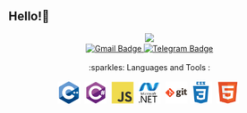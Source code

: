 <h2>Hello!🌸</h2>
<div id="header" align="center">
  <img src="https://media.tenor.com/4hyNBpoMx9EAAAAi/cat-kitty.gif" width="450"/>
</div>
<div id="badges" align="center">
  <a href="mailto:zhuchkevich.eka@gmail.com">
    <img src="https://img.shields.io/badge/Gmail-pink?style=for-the-badge&logo=gmail&logoColor=white" alt="Gmail Badge"/>
  </a>
  <a href="https://web.telegram.org/k/#@smaofk">
    <img src="https://img.shields.io/badge/Telegram-lightblue?style=for-the-badge&logo=telegram&logoColor=white" alt="Telegram Badge"/>
  </a>
</div>
<div align="center" >
  <img  src="https://komarev.com/ghpvc/?username=plesend&style=soft-square&color=blue" alt=""/>
</div>

<div align="center">
 :sparkles: Languages and Tools :
</div>
<br>
 <div align="center">
  <img src="https://github.com/devicons/devicon/blob/master/icons/cplusplus/cplusplus-original.svg" title="CPP" alt="cpp" width="40" height="40"/>&nbsp;
  <img src="https://github.com/devicons/devicon/blob/master/icons/csharp/csharp-original.svg" title = "CSharp" alt = "cs" width="40" height="40"/>&nbsp;
  <img src="https://github.com/devicons/devicon/blob/master/icons/javascript/javascript-original.svg" title="JavaScript" alt="JavaScript" width="40" height="40"/>&nbsp;
  <img src="https://github.com/devicons/devicon/blob/master/icons/dot-net/dot-net-original-wordmark.svg" title="Dot-NET" alt="Dot-NET" width="40" height="40"/>&nbsp;
  <img src="https://github.com/devicons/devicon/blob/master/icons/git/git-original-wordmark.svg" title="Git" **alt="Git" width="40" height="40"/>
  <img src="https://github.com/devicons/devicon/blob/master/icons/css3/css3-plain-wordmark.svg"  title="CSS3" alt="CSS" width="40" height="40"/>&nbsp;
  <img src="https://github.com/devicons/devicon/blob/master/icons/html5/html5-original.svg" title="HTML5" alt="HTML" width="40" height="40"/>&nbsp;
</div>


<!--Here are some ideas to get you started:

- 🔭 I’m currently working on ...
- 🌱 I’m currently learning ...
- 👯 I’m looking to collaborate on ...
- 🤔 I’m looking for help with ...
- 💬 Ask me about ...
- 📫 How to reach me: ...
- 😄 Pronouns: ...
- ⚡ Fun fact: ...
-->
